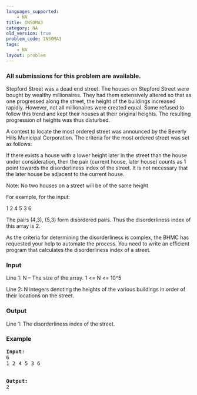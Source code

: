 ```yaml
---
languages_supported:
    - NA
title: INSOMA3
category: NA
old_version: true
problem_code: INSOMA3
tags:
    - NA
layout: problem
---
```

###  All submissions for this problem are available. 

Stepford Street was a dead end street. The houses on Stepford Street were bought by wealthy millionaires. They had them extensively altered so that as one progressed along the street, the height of the buildings increased rapidly. However, not all millionaires were created equal. Some refused to follow this trend and kept their houses at their original heights. The resulting progression of heights was thus disturbed.

A contest to locate the most ordered street was announced by the Beverly Hills Municipal Corporation. The criteria for the most ordered street was set as follows:

If there exists a house with a lower height later in the street than the house under consideration, then the pair (current house, later house) counts as 1 point towards the disorderliness index of the street. It is not necessary that the later house be adjacent to the current house.

Note: No two houses on a street will be of the same height

For example, for the input:

1 2 4 5 3 6

The pairs (4,3), (5,3) form disordered pairs. Thus the disorderliness index of this array is 2.

As the criteria for determining the disorderliness is complex, the BHMC has requested your help to automate the process. You need to write an efficient program that calculates the disorderliness index of a street.

### Input

Line 1: N – The size of the array. 1 &lt;= N &lt;= 10^5

Line 2: N integers denoting the heights of the various buildings in order of their locations on the street.

### Output

Line 1: The disorderliness index of the street.

### Example

<pre>
<b>Input:</b>
6
1 2 4 5 3 6


<b>Output:</b>
2
</pre>